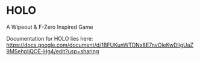 # HOLO
A Wipeout &amp; F-Zero Inspired Game

Documentation for HOLO lies here: https://docs.google.com/document/d/1BFUKunWTDNx8E7nvOleKwDligUaZ9MSehpliQOE-Hg4/edit?usp=sharing
